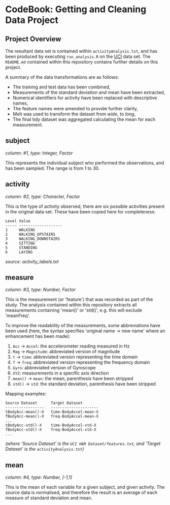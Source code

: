 CodeBook: Getting and Cleaning Data Project
==========

Project Overview
----------
The resultant data set is contained within `activityAnalysis.txt`, and has been produced by executing `run_analysis.R` on the [UCI](http://archive.ics.uci.edu/ml/datasets/Human+Activity+Recognition+Using+Smartphones) data set. The `README.md` contained within this repository contains further details on this project.

A summary of the data transformations are as follows:

* The training and test data has been combined,
* Measurements of the standard deviation and mean have been extracted,
* Numerical identifiers for activity have been replaced with descriptive names,
* The feature names were amended to provide further clarity,
* Melt was used to transform the dataset from *wide*, to *long*,
* The final tidy dataset was aggregated calculating the mean for each measurement.

subject
----------
*column: #1, type: Integer, Factor*

This represents the individual subject who performed the observations, and has been sampled. The range is from 1 to 30.

activity
----------
*column: #2, type: Character, Factor*

This is the type of activity observed, there are six possible activities present in the original data set. These have been copied here for completeness:

```
Level Value
----- -------------------
1     WALKING
2     WALKING_UPSTAIRS
3     WALKING_DOWNSTAIRS
4     SITTING
5     STANDING
6     LAYING
```
*source: activity_labels.txt*

measure
----------
*column: #3, type: Number, Factor*

This is the measurement (or 'feature') that was recorded as part of the study. The analysis contained within this repository extracts all measurements containing 'mean()' or 'std()', e.g. this will exclude 'meanFreq'.

To improve the readability of the measurements, some abbreviations have been used (here, the syntax specifies 'original name -> new name' where an enhancement has been made):

1. `Acc` -> `Accel`: the accelerometer reading measured in Hz
2. `Mag` -> `Magnitude`: abbreviated version of magnitude
3. `t` -> `time`: abbreviated version representing the time domain
4. `f` -> `freq`: abbreviated version representing the frequency domain
5. `Gyro`: abbreviated version of Gyroscope
6. `XYZ`: measurements in a specific axis direction
7. `mean()` -> `mean`: the mean, parenthesis have been stripped
8. `std()` -> `std`: the standard deviation, parenthesis have been stripped

Mapping examples:
```
Source Dataset      Target Dataset
-----------------   ---------------------
tBodyAcc-mean()-X   time-BodyAccel-mean-X
fBodyAcc-mean()-X   freq-BodyAccel-mean-X
...
tBodyAcc-std()-X    time-BodyAccel-std-X
fBodyAcc-std()-X    freq-BodyAccel-std-X
...
```
*(where 'Source Dataset' is the `UCI HAR Dataset/features.txt`, and 'Target Dataset' is the `activityAnalysis.txt`)*

mean
----------
*column: #4, type: Number, [-1,1]*

This is the mean of each variable for a given subject, and given activity. The source data is normalised, and therefore the result is an average of each measure of standard deviation and mean.

